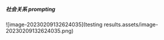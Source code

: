 ##### 社会关系 prompting

![image-20230209132624035](testing results.assets/image-20230209132624035.png)

